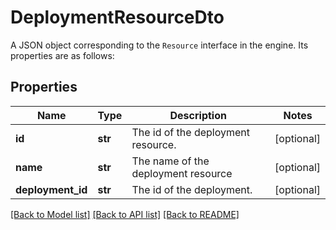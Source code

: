 # DeploymentResourceDto

A JSON object corresponding to the `Resource` interface in the engine. Its properties are as follows:
## Properties
Name | Type | Description | Notes
------------ | ------------- | ------------- | -------------
**id** | **str** | The id of the deployment resource. | [optional] 
**name** | **str** | The name of the deployment resource | [optional] 
**deployment_id** | **str** | The id of the deployment. | [optional] 

[[Back to Model list]](../README.md#documentation-for-models) [[Back to API list]](../README.md#documentation-for-api-endpoints) [[Back to README]](../README.md)


